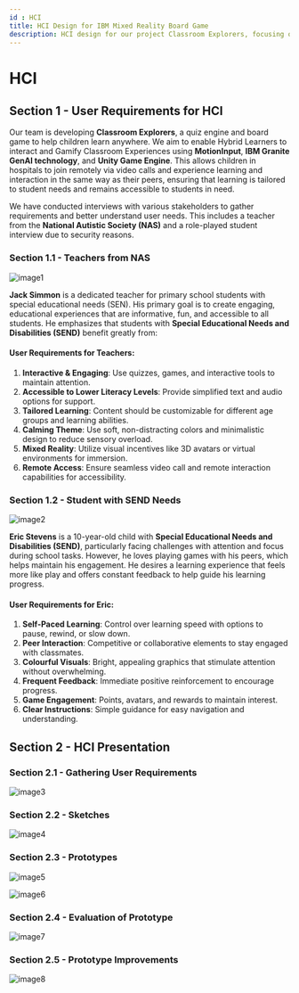```yaml
---
id : HCI
title: HCI Design for IBM Mixed Reality Board Game
description: HCI design for our project Classroom Explorers, focusing on user requirements and design improvements.
---
```


# HCI

## Section 1 - User Requirements for HCI

Our team is developing **Classroom Explorers**, a quiz engine and board game to help children learn anywhere. We aim to enable Hybrid Learners to interact and Gamify Classroom Experiences using **MotionInput**, **IBM Granite GenAI technology**, and **Unity Game Engine**. This allows children in hospitals to join remotely via video calls and experience learning and interaction in the same way as their peers, ensuring that learning is tailored to student needs and remains accessible to students in need.

We have conducted interviews with various stakeholders to gather requirements and better understand user needs. This includes a teacher from the **National Autistic Society (NAS)** and a role-played student interview due to security reasons.

### Section 1.1 - Teachers from NAS

![image1](./img/image1.webp)

**Jack Simmon** is a dedicated teacher for primary school students with special educational needs (SEN). His primary goal is to create engaging, educational experiences that are informative, fun, and accessible to all students. He emphasizes that students with **Special Educational Needs and Disabilities (SEND)** benefit greatly from:

#### User Requirements for Teachers:
1. **Interactive & Engaging**: Use quizzes, games, and interactive tools to maintain attention.
2. **Accessible to Lower Literacy Levels**: Provide simplified text and audio options for support.
3. **Tailored Learning**: Content should be customizable for different age groups and learning abilities.
4. **Calming Theme**: Use soft, non-distracting colors and minimalistic design to reduce sensory overload.
5. **Mixed Reality**: Utilize visual incentives like 3D avatars or virtual environments for immersion.
6. **Remote Access**: Ensure seamless video call and remote interaction capabilities for accessibility.

### Section 1.2 - Student with SEND Needs

![image2](./img/image2.webp)

**Eric Stevens** is a 10-year-old child with **Special Educational Needs and Disabilities (SEND)**, particularly facing challenges with attention and focus during school tasks. However, he loves playing games with his peers, which helps maintain his engagement. He desires a learning experience that feels more like play and offers constant feedback to help guide his learning progress.

#### User Requirements for Eric:
1. **Self-Paced Learning**: Control over learning speed with options to pause, rewind, or slow down.
2. **Peer Interaction**: Competitive or collaborative elements to stay engaged with classmates.
3. **Colourful Visuals**: Bright, appealing graphics that stimulate attention without overwhelming.
4. **Frequent Feedback**: Immediate positive reinforcement to encourage progress.
5. **Game Engagement**: Points, avatars, and rewards to maintain interest.
6. **Clear Instructions**: Simple guidance for easy navigation and understanding.

## Section 2 - HCI Presentation

### Section 2.1 - Gathering User Requirements

![image3](./img/image3.webp)

### Section 2.2 - Sketches

![image4](./img/image4.webp)

### Section 2.3 - Prototypes

![image5](./img/image5.webp)

![image6](./img/image6.webp)


### Section 2.4 - Evaluation of Prototype

![image7](./img/image7.webp)

### Section 2.5 - Prototype Improvements

![image8](./img/image8.webp)
